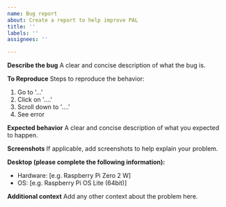 ```yaml
---
name: Bug report
about: Create a report to help improve PAL
title: ''
labels: ''
assignees: ''

---
```


**Describe the bug**
A clear and concise description of what the bug is.

**To Reproduce**
Steps to reproduce the behavior:
1. Go to '...'
2. Click on '....'
3. Scroll down to '....'
4. See error

**Expected behavior**
A clear and concise description of what you expected to happen.

**Screenshots**
If applicable, add screenshots to help explain your problem.

**Desktop (please complete the following information):**
 - Hardware: [e.g. Raspberry Pi Zero 2 W]
 - OS: [e.g. Raspberry Pi OS Lite (64bit)]

**Additional context**
Add any other context about the problem here.
